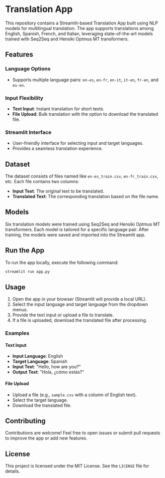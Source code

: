 # Translation App

This repository contains a Streamlit-based Translation App built using NLP models for multilingual translation. The app supports translations among English, Spanish, French, and Italian, leveraging state-of-the-art models trained with Seq2Seq and Hensiki Optmus MT transformers.

## Features

### Language Options
- Supports multiple language pairs: `en-es`, `en-fr`, `en-it`, `it-en`, `fr-en`, and `es-en`.

### Input Flexibility
- **Text Input**: Instant translation for short texts.
- **File Upload**: Bulk translation with the option to download the translated file.

### Streamlit Interface
- User-friendly interface for selecting input and target languages.
- Provides a seamless translation experience.

## Dataset

The dataset consists of files named like `en-es_train.csv`, `en-fr_train.csv`, etc. Each file contains two columns:
- **Input Text**: The original text to be translated.
- **Translated Text**: The corresponding translation based on the file name.

## Models

Six translation models were trained using Seq2Seq and Hensiki Optmus MT transformers. Each model is tailored for a specific language pair. After training, the models were saved and imported into the Streamlit app.

## Run the App

To run the app locally, execute the following command:

```bash
streamlit run app.py
```

## Usage

1. Open the app in your browser (Streamlit will provide a local URL).
2. Select the input language and target language from the dropdown menus.
3. Provide the text input or upload a file to translate.
4. If a file is uploaded, download the translated file after processing.

### Examples

#### Text Input
- **Input Language**: English  
- **Target Language**: Spanish  
- **Input Text**: "Hello, how are you?"  
- **Output Text**: "Hola, ¿cómo estás?"

#### File Upload
- Upload a file (e.g., `sample.csv` with a column of English text).
- Select the target language.
- Download the translated file.

## Contributing

Contributions are welcome! Feel free to open issues or submit pull requests to improve the app or add new features.

## License

This project is licensed under the MIT License. See the `LICENSE` file for details.
